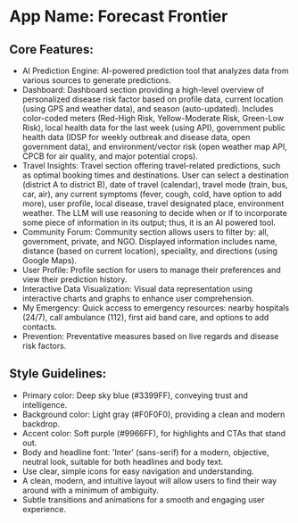 # **App Name**: Forecast Frontier

## Core Features:

- AI Prediction Engine: AI-powered prediction tool that analyzes data from various sources to generate predictions.
- Dashboard: Dashboard section providing a high-level overview of personalized disease risk factor based on profile data, current location (using GPS and weather data), and season (auto-updated). Includes color-coded meters (Red-High Risk, Yellow-Moderate Risk, Green-Low Risk), local health data for the last week (using API), government public health data (IDSP for weekly outbreak and disease data, open government data), and environment/vector risk (open weather map API, CPCB for air quality, and major potential crops).
- Travel Insights: Travel section offering travel-related predictions, such as optimal booking times and destinations. User can select a destination (district A to district B), date of travel (calendar), travel mode (train, bus, car, air), any current symptoms (fever, cough, cold, have option to add more), user profile, local disease, travel designated place, environment weather. The LLM will use reasoning to decide when or if to incorporate some piece of information in its output; thus, it is an AI powered tool.
- Community Forum: Community section allows users to filter by: all, government, private, and NGO. Displayed information includes name, distance (based on current location), speciality, and directions (using Google Maps).
- User Profile: Profile section for users to manage their preferences and view their prediction history.
- Interactive Data Visualization: Visual data representation using interactive charts and graphs to enhance user comprehension.
- My Emergency: Quick access to emergency resources: nearby hospitals (24/7), call ambulance (112), first aid band care, and options to add contacts.
- Prevention: Preventative measures based on live regards and disease risk factors.

## Style Guidelines:

- Primary color: Deep sky blue (#3399FF), conveying trust and intelligence.
- Background color: Light gray (#F0F0F0), providing a clean and modern backdrop.
- Accent color: Soft purple (#9966FF), for highlights and CTAs that stand out.
- Body and headline font: 'Inter' (sans-serif) for a modern, objective, neutral look, suitable for both headlines and body text.
- Use clear, simple icons for easy navigation and understanding.
- A clean, modern, and intuitive layout will allow users to find their way around with a minimum of ambiguity.
- Subtle transitions and animations for a smooth and engaging user experience.